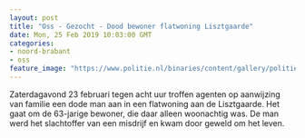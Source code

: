 ```yaml
---
layout: post
title: "Oss - Gezocht - Dood bewoner flatwoning Lisztgaarde"
date: Mon, 25 Feb 2019 10:03:00 GMT
categories: 
- noord-brabant 
- oss 
feature_image: "https://www.politie.nl/binaries/content/gallery/politie/nieuws/2019/februari/09-ob/20190222-tgo-akerendam.jpg"
---
```


Zaterdagavond 23 februari tegen acht uur troffen agenten op aanwijzing van familie een dode man aan in een flatwoning aan de Lisztgaarde. Het gaat om de 63-jarige bewoner, die daar alleen woonachtig was. De man werd het slachtoffer van een misdrijf en kwam door geweld om het leven.

